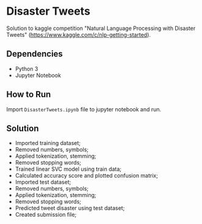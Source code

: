 # Disaster Tweets
Solution to kaggle competition "Natural Language Processing with Disaster Tweets" (https://www.kaggle.com/c/nlp-getting-started).

## Dependencies
* Python 3
* Jupyter Notebook

## How to Run
Import `DisasterTweets.ipynb` file to jupyter notebook and run.

## Solution
* Imported training dataset;
* Removed numbers, symbols;
* Applied tokenization, stemming;
* Removed stopping words;
* Trained linear SVC model using train data;
* Calculated accuracy score and plotted confusion matrix;
* Imported test dataset;
* Removed numbers, symbols;
* Applied tokenization, stemming;
* Removed stopping words;
* Predicted tweet disaster using test dataset;
* Created submission file;